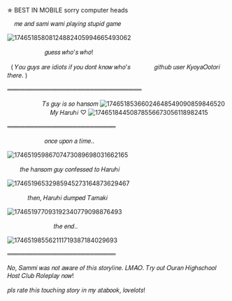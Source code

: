 ✯ BEST IN MOBILE sorry computer heads

‎ ‎ ‎‎ ‎  ‎𝑚𝑒 𝑎𝑛𝑑 𝑠𝑎𝑚𝑖 𝑤𝑎𝑚𝑖 𝑝𝑙𝑎𝑦𝑖𝑛𝑔 𝑠𝑡𝑢𝑝𝑖𝑑 𝑔𝑎𝑚𝑒

![17465185808124882405994665493062](https://github.com/user-attachments/assets/90be746f-bf63-4cb7-a7c2-b48c6fd5e287)

ㅤㅤㅤㅤ‎ ‎ ㅤㅤ𝑔𝑢𝑒𝑠𝑠 𝑤ℎ𝑜'𝑠 𝑤ℎ𝑜!

‎ ‎ ( 𝑌𝑜𝑢 𝑔𝑢𝑦𝑠 𝑎𝑟𝑒 𝑖𝑑𝑖𝑜𝑡𝑠 𝑖𝑓 𝑦𝑜𝑢 𝑑𝑜𝑛𝑡 𝑘𝑛𝑜𝑤 𝑤ℎ𝑜'𝑠 ㅤ‎ ㅤ‎ ‎ ㅤ𝑔𝑖𝑡ℎ𝑢𝑏 𝑢𝑠𝑒𝑟 𝐾𝑦𝑜𝑦𝑎𝑂𝑜𝑡𝑜𝑟𝑖 𝑡ℎ𝑒𝑟𝑒. )

═══════════════════════════════

ㅤㅤ‎ ‎ ㅤ‎ ‎ ㅤㅤ𝑇𝑠 𝑔𝑢𝑦 𝑖𝑠 𝑠𝑜 ℎ𝑎𝑛𝑠𝑜𝑚 
![17465185366024648549090859846520](https://github.com/user-attachments/assets/87d446eb-8339-46c1-ba61-403c71f33250)
ㅤㅤㅤㅤㅤㅤ‎ ‎ ㅤ𝑀𝑦 𝐻𝑎𝑟𝑢ℎ𝑖 ♡
![17465184450878556673056118982415](https://github.com/user-attachments/assets/15014de6-7787-4dfb-b896-d4ecb8c0df3e)

═════════════════════════

ㅤㅤㅤㅤㅤ‎ ‎ ㅤ𝑜𝑛𝑐𝑒 𝑢𝑝𝑜𝑛 𝑎 𝑡𝑖𝑚𝑒.. 

![17465195986707473089698031662165](https://github.com/user-attachments/assets/325ee65a-ba25-4665-99ad-0d164c548636)

‎ ‎ ‎ ㅤ‎ 𝑡ℎ𝑒 ℎ𝑎𝑛𝑠𝑜𝑚 𝑔𝑢𝑦 𝑐𝑜𝑛𝑓𝑒𝑠𝑠𝑒𝑑 𝑡𝑜 𝐻𝑎𝑟𝑢ℎ𝑖

![17465196532985945273164873629467](https://github.com/user-attachments/assets/227a507f-e28c-47bc-a4e2-42b427057b17)

ㅤㅤ‎ ‎ ㅤ𝑡ℎ𝑒𝑛, 𝐻𝑎𝑟𝑢ℎ𝑖 𝑑𝑢𝑚𝑝𝑒𝑑 𝑇𝑎𝑚𝑎𝑘𝑖 

![174651977093192340779098876493](https://github.com/user-attachments/assets/a24b004c-5195-403a-801d-90b4d825909a)

ㅤㅤㅤ‎ ‎ ‎ ㅤ‎ ㅤㅤㅤ𝑡ℎ𝑒 𝑒𝑛𝑑..

![174651985562111719387184029693](https://github.com/user-attachments/assets/c6e2f48e-5eeb-41e3-8b00-575177c0dae1)

═════════════════════════

𝑁𝑜, 𝑆𝑎𝑚𝑚𝑖 𝑤𝑎𝑠 𝑛𝑜𝑡 𝑎𝑤𝑎𝑟𝑒 𝑜𝑓 𝑡ℎ𝑖𝑠 𝑠𝑡𝑜𝑟𝑦𝑙𝑖𝑛𝑒. 𝐿𝑀𝐴𝑂. 𝑇𝑟𝑦 𝑜𝑢𝑡 𝑂𝑢𝑟𝑎𝑛 𝐻𝑖𝑔ℎ𝑠𝑐ℎ𝑜𝑜𝑙 𝐻𝑜𝑠𝑡 𝐶𝑙𝑢𝑏 𝑅𝑜𝑙𝑒𝑝𝑙𝑎𝑦 𝑛𝑜𝑤!

𝑝𝑙𝑠 𝑟𝑎𝑡𝑒 𝑡ℎ𝑖𝑠 𝑡𝑜𝑢𝑐ℎ𝑖𝑛𝑔 𝑠𝑡𝑜𝑟𝑦 𝑖𝑛 𝑚𝑦 𝑎𝑡𝑎𝑏𝑜𝑜𝑘, 𝑙𝑜𝑣𝑒𝑙𝑜𝑡𝑠!

